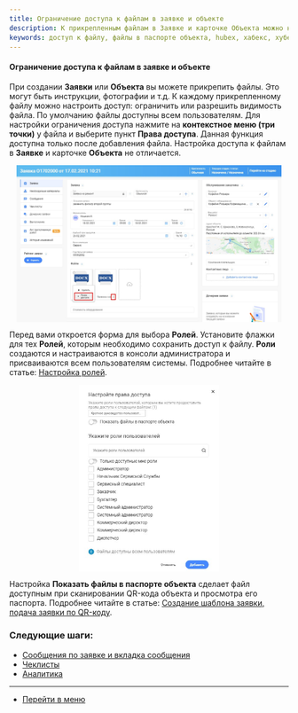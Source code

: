 ```yaml
---
title: Ограничение доступа к файлам в заявке и объекте
description: К прикрепленным файлам в Заявке и карточке Объекта можно настроить ограничение доступа. Загрузите файл и нажмите конктекстное меню (три точки), выберите пункт Права доступа. В форме выбора укажите, для каких ролей необходимо сохранить доступ к файлу. 
keywords: доступ к файлу, файлы в паспорте объекта, hubex, хабекс, хубекс, хабикс
---
```



#### Ограничение доступа к файлам в заявке и объекте
<html>
<meta charset="utf-8">

</html>

<body>

<p>При создании <strong>Заявки</strong> или <strong>Объекта</strong> вы можете прикрепить файлы. Это могут быть
    инструкции, фотографии и т.д. К
    каждому прикрепленному файлу можно настроить доступ: ограничить или разрешить видимость файла. По умолчанию файлы
    доступны всем пользователям.
    Для настройки ограничения доступа нажмите на <strong>контекстное меню (три точки)</strong> у файла и выберите пункт <strong>Права доступа</strong>.
    Данная функция
    доступна только после добавления файла. Настройка доступа к файлам в <strong>Заявке</strong> и карточке <strong>Объекта</strong> не отличается.</p>
<!--После прикрепления файла, вам необходимо навести курсор на
    иконку добавленного приложения и нажать на появившуюся галочку, после чего указать права доступа-->
<div>
    <img style="margin: 0 auto; display: block; max-width: 95%;"
         src="/attachments/images/FAQ/USER/ViewRestriction/Ticket.jpg"/>
</div>


<p>Перед вами откроется форма для выбора <strong>Ролей</strong>. Установите флажки для тех <strong>Ролей</strong>, которым необходимо сохранить доступ к
    файлу. <strong>Роли</strong> создаются и настраиваются в консоли администратора и присваиваются всем пользователям системы. Подробнее читайте в статье: <a href="https://wiki.hubex.ru/docs/FAQ/RU/admin/Roles.html">Настройка ролей</a>.</p>

<div>
    <img style="margin: 0 auto; display: block; max-width: 50%;"
         src="/attachments/images/FAQ/USER/ViewRestriction/Access.jpg"/>
</div>

<p>Настройка <strong>Показать файлы в паспорте объекта</strong> сделает файл доступным при сканировании QR-кода объекта и просмотра его
    паспорта. Подробнее читайте в статье: <a href="https://wiki.hubex.ru/docs/FAQ/RU/user/CreatingTaskTemplates.html">Создание шаблона заявки, подача заявки по QR-коду</a>.</p>
</body>

### Следующие шаги:
- [Сообщения по заявке и вкладка сообщения](./Messages.md)
- [Чеклисты](./Checklists.md)
- [Аналитика](./Analytics.md)


___
- [Перейти в меню](http://wiki.hubex.ru)
